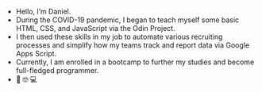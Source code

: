 - Hello, I’m Daniel.
- During the COVID-19 pandemic, I began to teach myself some basic HTML, CSS, and JavaScript via the Odin Project.
- I then used these skills in my job to automate various recruiting processes and simplify how my teams track and report data via Google Apps Script.
- Currently, I am enrolled in a bootcamp to further my studies and become full-fledged programmer.
- 👋 🤓 💻
